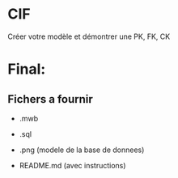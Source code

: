 # CIF

Créer votre modèle et démontrer une PK, FK, CK

# Final:

## Fichers a fournir

- .mwb

- .sql

- .png (modele de la base de donnees)

- README.md (avec instructions)

